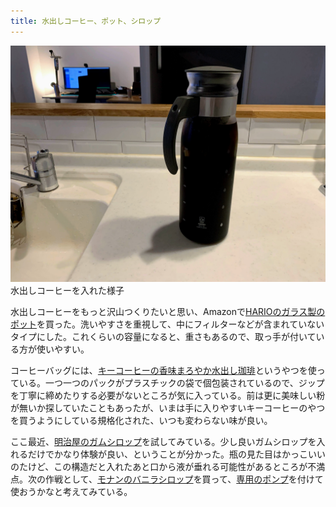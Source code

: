 ```yaml
---
title: 水出しコーヒー、ポット、シロップ
---
```


![](/images/2020-10-01-coffee.jpg)
水出しコーヒーを入れた様子

水出しコーヒーをもっと沢山つくりたいと思い、Amazonで[HARIOのガラス製のポット](https://www.amazon.co.jp/dp/B079YRR9ZM/?tag=r7kamura07-22)を買った。洗いやすさを重視して、中にフィルターなどが含まれていないタイプにした。これくらいの容量になると、重さもあるので、取っ手が付いている方が使いやすい。

コーヒーバッグには、[キーコーヒーの香味まろやか水出し珈琲](https://www.amazon.co.jp/dp/B085D1F221/?tag=r7kamura07-22)というやつを使っている。一つ一つのパックがプラスチックの袋で個包装されているので、ジップを丁寧に締めたりする必要がないところが気に入っている。前は更に美味しい粉が無いか探していたこともあったが、いまは手に入りやすいキーコーヒーのやつを買うようにしている規格化された、いつも変わらない味が良い。

ここ最近、[明治屋のガムシロップ](https://www.amazon.co.jp/dp/B002XCT5FY/?tag=r7kamura07-22)を試してみている。少し良いガムシロップを入れるだけでかなり体験が良い、ということが分かった。瓶の見た目はかっこいいのたけど、この構造だと入れたあと口から液が垂れる可能性があるところが不満点。次の作戦として、[モナンのバニラシロップ](https://www.amazon.co.jp/dp/B001HM3FFM/?tag=r7kamura07-22)を買って、[専用のポンプ](https://www.amazon.co.jp/dp/B00DJ551LG/?tag=r7kamura07-22)を付けて使おうかなと考えてみている。
